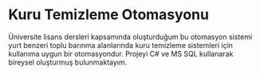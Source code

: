 # Kuru Temizleme Otomasyonu

Üniversite lisans dersleri kapsamında oluşturduğum bu otomasyon sistemi yurt benzeri toplu barınma alanlarında kuru temizleme sistemleri için kullanıma uygun bir otomasyondur. Projeyi C# ve MS SQL kullanarak bireysel oluşturmuş bulunmaktayım.
